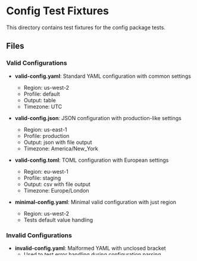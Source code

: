 # Config Test Fixtures

This directory contains test fixtures for the config package tests.

## Files

### Valid Configurations

- **valid-config.yaml**: Standard YAML configuration with common settings
  - Region: us-west-2
  - Profile: default
  - Output: table
  - Timezone: UTC

- **valid-config.json**: JSON configuration with production-like settings
  - Region: us-east-1
  - Profile: production
  - Output: json with file output
  - Timezone: America/New_York

- **valid-config.toml**: TOML configuration with European settings
  - Region: eu-west-1
  - Profile: staging
  - Output: csv with file output
  - Timezone: Europe/London

- **minimal-config.yaml**: Minimal valid configuration with just region
  - Region: us-west-2
  - Tests default value handling

### Invalid Configurations

- **invalid-config.yaml**: Malformed YAML with unclosed bracket
  - Used to test error handling during configuration parsing

## Usage

These fixtures are used by tests in `config/config_test.go` and `config/awsconfig_test.go` to verify:
- Configuration loading from different formats (YAML, JSON, TOML)
- Proper parsing of all configuration options
- Error handling for invalid configurations
- Default value handling for minimal configurations

## Adding New Fixtures

When adding new test fixtures:
1. Create a descriptive filename indicating the test scenario
2. Document the purpose in this README
3. Include comments in the fixture file explaining its contents
4. Reference the fixture in the appropriate test file
